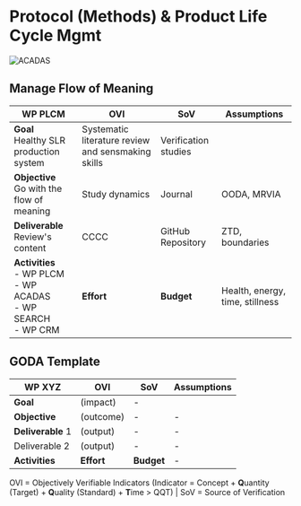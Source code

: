 # Protocol (Methods) & Product Life Cycle Mgmt
![ACADAS](https://www.plantuml.com/plantuml/png/RPB1ZXCn38RlynIME2oewZiiQYKMWKH5ZdGFLkBfHcJiu3WT3KzF4tNBB6MEt__vjwp9Op5KcoA72VDWqHB14-b4JDMYXztYBmGvW9EgdWh820VI8em93ZAJmXpj1JuxS3LdKHisFzvvFuxUFyCtFSse1CE3CyhboDlBT-JlpWsRbNOWoOcQUS6Tj-GPN8uQhMAAjhmcH2tvmZ8d2gVRm3Wsl9DfgXmzMXJkqMt7LpbVvQOsiXCsbVGAYJfKGeldsyAcDlv9fNAWm5JAyB2vlt5OL-_HiCDrjPFHEbptFg663hVRl-P7nhHOz9ZI0aeO0268hnEnlH5t2Kk9uzB_q8GPlB2dRELjNSwAiH2yzngljH_Qo97BKeoc-9l-FxcdCoN9W7hgou-yLvoxcsg9mlyiAZ_XLwLYTuaZLFzoEw8CZyJX-kp-0000)

## Manage Flow of Meaning

WP PLCM|OVI|SoV| Assumptions
-|-|-|-
**Goal**<br>Healthy SLR production system|Systematic literature review and sensmaking skills|Verification studies|
**Objective**<br>Go with the flow of meaning|Study dynamics|Journal|OODA, MRVIA
**Deliverable**<br>Review's content|CCCC|GitHub Repository|ZTD, boundaries
**Activities**<br>- WP PLCM<br>- WP ACADAS<br>- WP SEARCH<br>- WP CRM|**Effort**|**Budget**|Health, energy, time, stillness

## GODA Template
WP XYZ|OVI|SoV| Assumptions
-|-|-|-
**Goal**|(impact)|-|
**Objective**|(outcome)|-|-
**Deliverable** 1|(output)|-|-
Deliverable 2|(output)|-|-
**Activities**|**Effort**|**Budget**|-

OVI = Objectively Verifiable Indicators (Indicator = Concept + **Q**uantity (Target) + **Q**uality (Standard) + **T**ime > QQT) | SoV = Source of Verification

